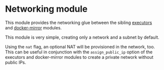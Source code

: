# Networking module

This module provides the networking glue between the sibling [executors](https://registry.terraform.io/modules/sourcegraph/executors/aws/6.6.666/submodules/executors) and [docker-mirror](https://registry.terraform.io/modules/sourcegraph/executors/aws/6.6.666/submodules/docker-mirror) modules.

This module is very simple, creating only a network and a subnet by default.

Using the `nat` flag, an optional NAT will be provisioned in the network, too. This can be useful in conjunction with the `assign_public_ip` option of the executors and docker-mirror modules to create a private network without public IPs.
